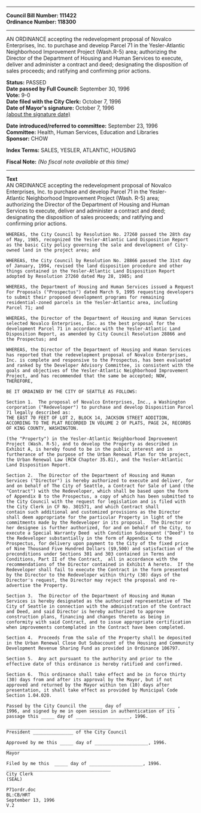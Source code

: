 * * * * *  
  
**Council Bill Number: [](#h0)[](#h2)111422**   
**Ordinance Number: 118300**  
  
* * * * *  
  
AN ORDINANCE accepting the redevelopment proposal of Novalco Enterprises, Inc. to purchase and develop Parcel 71 in the Yesler-Atlantic Neighborhood Improvement Project (Wash.R-5) area; authorizing the Director of the Department of Housing and Human Services to execute, deliver and administer a contract and deed; designating the disposition of sales proceeds; and ratifying and confirming prior actions.  
  
**Status:** PASSED   
**Date passed by Full Council:** September 30, 1996   
**Vote:** 9-0   
**Date filed with the City Clerk:** October 7, 1996   
**Date of Mayor's signature:** October 7, 1996   
[(about the signature date)](/~public/approvaldate.htm)   
  
  
**Date introduced/referred to committee:** September 23, 1996   
**Committee:** Health, Human Services, Education and Libraries   
**Sponsor:** CHOW   
  
**Index Terms:** SALES, YESLER, ATLANTIC, HOUSING  
  
**Fiscal Note:** *(No fiscal note available at this time)*  
  
* * * * *  
  
**Text**  
    AN ORDINANCE accepting the redevelopment proposal of Novalco  
    Enterprises, Inc. to purchase and develop Parcel 71 in the Yesler-  
    Atlantic Neighborhood Improvement Project (Wash. R-5) area;  
    authorizing the Director of the Department of Housing and Human  
    Services to execute, deliver and administer a contract and deed;  
    designating the disposition of sales proceeds; and ratifying and  
    confirming prior actions.  
  
    WHEREAS, the City Council by Resolution No. 27260 passed the 28th day  
    of May, 1985, recognized the Yesler-Atlantic Land Disposition Report  
    as the basic City policy governing the sale and development of City-  
    owned land in the project area; and  
  
    WHEREAS, the City Council by Resolution No. 28866 passed the 31st day  
    of January, 1994, revised the land disposition procedure and other  
    things contained in the Yesler-Atlantic Land Disposition Report  
    adopted by Resolution 27260 dated May 28, 1985; and  
  
    WHEREAS, the Department of Housing and Human Services issued a Request  
    For Proposals ("Prospectus") dated March 9, 1995 requesting developers  
    to submit their proposed development programs for remaining  
    residential-zoned parcels in the Yesler-Atlantic area, including  
    Parcel 71; and  
  
    WHEREAS, the Director of the Department of Housing and Human Services  
    selected Novalco Enterprises, Inc. as the best proposal for the  
    development Parcel 71 in accordance with the Yesler-Atlantic Land  
    Disposition Report, as amended by City Council Resolution 28866 and  
    the Prospectus; and  
  
    WHEREAS, the Director of the Department of Housing and Human Services  
    has reported that the redevelopment proposal of Novalco Enterprises,  
    Inc. is complete and responsive to the Prospectus, has been evaluated  
    and ranked by the Developer Advisory Committee, is consistent with the  
    goals and objectives of the Yesler-Atlantic Neighborhood Improvement  
    Project, and has recommended that the same be accepted; NOW,  
    THEREFORE,  
  
    BE IT ORDAINED BY THE CITY OF SEATTLE AS FOLLOWS:  
  
    Section 1.  The proposal of Novalco Enterprises, Inc., a Washington  
    corporation ("Redeveloper") to purchase and develop Disposition Parcel  
    71 legally described as:  
    THE EAST 70 FEET OF LOT 2, BLOCK 14, JACKSON STREET ADDITION,  
    ACCORDING TO THE PLAT RECORDED IN VOLUME 2 OF PLATS, PAGE 24, RECORDS  
    OF KING COUNTY, WASHINGTON.  
  
    (the "Property") in the Yesler-Atlantic Neighborhood Improvement  
    Project (Wash. R-5), and to develop the Property as described in  
    Exhibit A, is hereby found to be in the public interest and in  
    furtherance of the purpose of the Urban Renewal Plan for the project,  
    the Urban Renewal Law (RCW Chapter 35.81), and the Yesler-Atlantic  
    Land Disposition Report.  
  
    Section 2.  The Director of the Department of Housing and Human  
    Services ("Director") is hereby authorized to execute and deliver, for  
    and on behalf of The City of Seattle, a Contract for Sale of Land (the  
    "Contract") with the Redeveloper, which shall be based upon the form  
    of Appendix B to the Prospectus, a copy of which has been submitted to  
    the City Council with the request for legislation and is filed with  
    the City Clerk in CF No. 301571, and which Contract shall  
    contain such additional and customized provisions as the Director  
    shall deem appropriate for the particular Property in light of the  
    commitments made by the Redeveloper in its proposal.  The Director or  
    her designee is further authorized, for and on behalf of the City, to  
    execute a Special Warranty Deed  with Condition Subsequent ("Deed") to  
    the Redeveloper substantially in the form of Appendix C to the  
    Prospectus, for delivery upon payment to the City of the fixed price  
    of Nine Thousand Five Hundred Dollars ($9,500) and satisfaction of the  
    preconditions under Sections 301 and 303 contained in Terms and  
    Conditions, Part II of the Contract,  all in accordance with the  
    recommendations of the Director contained in Exhibit A hereto.  If the  
    Redeveloper shall fail to execute the Contract in the form presented  
    by the Director to the Redeveloper within thirty (30) days of the  
    Director's request, the Director may reject the proposal and re-  
    advertise the Property.  
  
    Section 3.  The Director of the Department of Housing and Human  
    Services is hereby designated as the authorized representative of The  
    City of Seattle in connection with the administration of the Contract  
    and Deed, and said Director is hereby authorized to approve  
    construction plans, financing and changes thereto as being in  
    conformity with said Contract, and to issue appropriate certification  
    when improvements contemplated in the Contract have been completed.  
  
    Section 4.  Proceeds from the sale of the Property shall be deposited  
    in the Urban Renewal Close Out Subaccount of the Housing and Community  
    Development Revenue Sharing Fund as provided in Ordinance 106797.  
  
    Section 5.  Any act pursuant to the authority and prior to the  
    effective date of this ordinance is hereby ratified and confirmed.  
  
    Section 6.  This ordinance shall take effect and be in force thirty  
    (30) days from and after its approval by the Mayor, but if not  
    approved and returned by the Mayor within ten (10) days after  
    presentation, it shall take effect as provided by Municipal Code  
    Section 1.04.020.  
  
    Passed by the City Council the _____ day of ___________________ ,  
    1996, and signed by me in open session in authentication of its  
    passage this _____ day of ____________________, 1996.  
  
    _______________________________________  
    President _______________ of the City Council  
  
    Approved by me this _____ day of ____________________, 1996.  
    _______________________________________  
    Mayor  
  
    Filed by me this  _____ day of ____________________, 1996.  
    _______________________________________  
    City Clerk  
    (SEAL)  
  
    P71ordr.doc  
    BL:CB/HRT  
    September 13, 1996  
    V.2  
